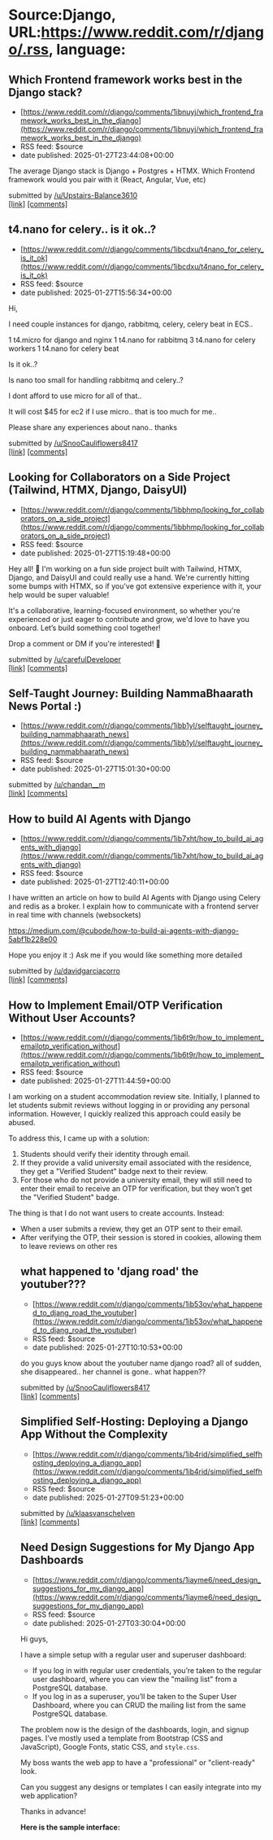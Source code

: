 # Source:Django, URL:https://www.reddit.com/r/django/.rss, language:

## Which Frontend framework works best in the Django stack?
 - [https://www.reddit.com/r/django/comments/1ibnuyj/which_frontend_framework_works_best_in_the_django](https://www.reddit.com/r/django/comments/1ibnuyj/which_frontend_framework_works_best_in_the_django)
 - RSS feed: $source
 - date published: 2025-01-27T23:44:08+00:00

<!-- SC_OFF --><div class="md"><p>The average Django stack is Django + Postgres + HTMX. Which Frontend framework would you pair with it (React, Angular, Vue, etc)</p> </div><!-- SC_ON --> &#32; submitted by &#32; <a href="https://www.reddit.com/user/Upstairs-Balance3610"> /u/Upstairs-Balance3610 </a> <br/> <span><a href="https://www.reddit.com/r/django/comments/1ibnuyj/which_frontend_framework_works_best_in_the_django/">[link]</a></span> &#32; <span><a href="https://www.reddit.com/r/django/comments/1ibnuyj/which_frontend_framework_works_best_in_the_django/">[comments]</a></span>

## t4.nano for celery.. is it ok..?
 - [https://www.reddit.com/r/django/comments/1ibcdxu/t4nano_for_celery_is_it_ok](https://www.reddit.com/r/django/comments/1ibcdxu/t4nano_for_celery_is_it_ok)
 - RSS feed: $source
 - date published: 2025-01-27T15:56:34+00:00

<!-- SC_OFF --><div class="md"><p>Hi, </p> <p>I need couple instances for django, rabbitmq, celery, celery beat in ECS..</p> <p>1 t4.micro for django and nginx 1 t4.nano for rabbitmq 3 t4.nano for celery workers 1 t4.nano for celery beat</p> <p>Is it ok..?</p> <p>Is nano too small for handling rabbitmq and celery..?</p> <p>I dont afford to use micro for all of that.. </p> <p>It will cost $45 for ec2 if I use micro.. that is too much for me.. </p> <p>Please share any experiences about nano.. thanks</p> </div><!-- SC_ON --> &#32; submitted by &#32; <a href="https://www.reddit.com/user/SnooCauliflowers8417"> /u/SnooCauliflowers8417 </a> <br/> <span><a href="https://www.reddit.com/r/django/comments/1ibcdxu/t4nano_for_celery_is_it_ok/">[link]</a></span> &#32; <span><a href="https://www.reddit.com/r/django/comments/1ibcdxu/t4nano_for_celery_is_it_ok/">[comments]</a></span>

## Looking for Collaborators on a Side Project (Tailwind, HTMX, Django, DaisyUI)
 - [https://www.reddit.com/r/django/comments/1ibbhmp/looking_for_collaborators_on_a_side_project](https://www.reddit.com/r/django/comments/1ibbhmp/looking_for_collaborators_on_a_side_project)
 - RSS feed: $source
 - date published: 2025-01-27T15:19:48+00:00

<!-- SC_OFF --><div class="md"><p>Hey all! 👋 I&#39;m working on a fun side project built with Tailwind, HTMX, Django, and DaisyUI and could really use a hand. We&#39;re currently hitting some bumps with HTMX, so if you&#39;ve got extensive experience with it, your help would be super valuable!</p> <p>It&#39;s a collaborative, learning-focused environment, so whether you&#39;re experienced or just eager to contribute and grow, we&#39;d love to have you onboard. Let’s build something cool together!</p> <p>Drop a comment or DM if you&#39;re interested! 🚀</p> </div><!-- SC_ON --> &#32; submitted by &#32; <a href="https://www.reddit.com/user/carefulDeveloper"> /u/carefulDeveloper </a> <br/> <span><a href="https://www.reddit.com/r/django/comments/1ibbhmp/looking_for_collaborators_on_a_side_project/">[link]</a></span> &#32; <span><a href="https://www.reddit.com/r/django/comments/1ibbhmp/looking_for_collaborators_on_a_side_project/">[comments]</a></span>

## Self-Taught Journey: Building NammaBhaarath News Portal :)
 - [https://www.reddit.com/r/django/comments/1ibb1yl/selftaught_journey_building_nammabhaarath_news](https://www.reddit.com/r/django/comments/1ibb1yl/selftaught_journey_building_nammabhaarath_news)
 - RSS feed: $source
 - date published: 2025-01-27T15:01:30+00:00

&#32; submitted by &#32; <a href="https://www.reddit.com/user/chandan__m"> /u/chandan__m </a> <br/> <span><a href="https://nammabhaarath.in/">[link]</a></span> &#32; <span><a href="https://www.reddit.com/r/django/comments/1ibb1yl/selftaught_journey_building_nammabhaarath_news/">[comments]</a></span>

## How to build AI Agents with Django
 - [https://www.reddit.com/r/django/comments/1ib7xht/how_to_build_ai_agents_with_django](https://www.reddit.com/r/django/comments/1ib7xht/how_to_build_ai_agents_with_django)
 - RSS feed: $source
 - date published: 2025-01-27T12:40:11+00:00

<!-- SC_OFF --><div class="md"><p>I have written an article on how to build AI Agents with Django using Celery and redis as a broker. I explain how to communicate with a frontend server in real time with channels (websockets)</p> <p><a href="https://medium.com/@cubode/how-to-build-ai-agents-with-django-5abf1b228e00">https://medium.com/@cubode/how-to-build-ai-agents-with-django-5abf1b228e00</a></p> <p>Hope you enjoy it :) Ask me if you would like something more detailed</p> </div><!-- SC_ON --> &#32; submitted by &#32; <a href="https://www.reddit.com/user/davidgarciacorro"> /u/davidgarciacorro </a> <br/> <span><a href="https://www.reddit.com/r/django/comments/1ib7xht/how_to_build_ai_agents_with_django/">[link]</a></span> &#32; <span><a href="https://www.reddit.com/r/django/comments/1ib7xht/how_to_build_ai_agents_with_django/">[comments]</a></span>

## How to Implement Email/OTP Verification Without User Accounts?
 - [https://www.reddit.com/r/django/comments/1ib6t9r/how_to_implement_emailotp_verification_without](https://www.reddit.com/r/django/comments/1ib6t9r/how_to_implement_emailotp_verification_without)
 - RSS feed: $source
 - date published: 2025-01-27T11:44:59+00:00

<!-- SC_OFF --><div class="md"><p>I am working on a student accommodation review site. Initially, I planned to let students submit reviews without logging in or providing any personal information. However, I quickly realized this approach could easily be abused.</p> <p>To address this, I came up with a solution:</p> <ol> <li>Students should verify their identity through email.</li> <li>If they provide a valid university email associated with the residence, they get a &quot;Verified Student&quot; badge next to their review.</li> <li>For those who do not provide a university email, they will still need to enter their email to receive an OTP for verification, but they won’t get the &quot;Verified Student&quot; badge.</li> </ol> <p>The thing is that I do not want users to create accounts. Instead:</p> <ul> <li>When a user submits a review, they get an OTP sent to their email.</li> <li>After verifying the OTP, their session is stored in cookies, allowing them to leave reviews on other res

## what happened to 'djang road' the youtuber???
 - [https://www.reddit.com/r/django/comments/1ib53ov/what_happened_to_djang_road_the_youtuber](https://www.reddit.com/r/django/comments/1ib53ov/what_happened_to_djang_road_the_youtuber)
 - RSS feed: $source
 - date published: 2025-01-27T10:10:53+00:00

<!-- SC_OFF --><div class="md"><p>do you guys know about the youtuber name django road? all of sudden, she disappeared.. her channel is gone.. what happen?? </p> </div><!-- SC_ON --> &#32; submitted by &#32; <a href="https://www.reddit.com/user/SnooCauliflowers8417"> /u/SnooCauliflowers8417 </a> <br/> <span><a href="https://www.reddit.com/r/django/comments/1ib53ov/what_happened_to_djang_road_the_youtuber/">[link]</a></span> &#32; <span><a href="https://www.reddit.com/r/django/comments/1ib53ov/what_happened_to_djang_road_the_youtuber/">[comments]</a></span>

## Simplified Self-Hosting: Deploying a Django App Without the Complexity
 - [https://www.reddit.com/r/django/comments/1ib4rid/simplified_selfhosting_deploying_a_django_app](https://www.reddit.com/r/django/comments/1ib4rid/simplified_selfhosting_deploying_a_django_app)
 - RSS feed: $source
 - date published: 2025-01-27T09:51:23+00:00

&#32; submitted by &#32; <a href="https://www.reddit.com/user/klaasvanschelven"> /u/klaasvanschelven </a> <br/> <span><a href="https://www.bugsink.com/blog/installation-simplification-journey/">[link]</a></span> &#32; <span><a href="https://www.reddit.com/r/django/comments/1ib4rid/simplified_selfhosting_deploying_a_django_app/">[comments]</a></span>

## Need Design Suggestions for My Django App Dashboards
 - [https://www.reddit.com/r/django/comments/1iayme6/need_design_suggestions_for_my_django_app](https://www.reddit.com/r/django/comments/1iayme6/need_design_suggestions_for_my_django_app)
 - RSS feed: $source
 - date published: 2025-01-27T03:30:04+00:00

<!-- SC_OFF --><div class="md"><p>Hi guys,</p> <p>I have a simple setup with a regular user and superuser dashboard:</p> <ul> <li>If you log in with regular user credentials, you’re taken to the regular user dashboard, where you can view the &quot;mailing list&quot; from a PostgreSQL database.</li> <li>If you log in as a superuser, you’ll be taken to the Super User Dashboard, where you can CRUD the mailing list from the same PostgreSQL database.</li> </ul> <p>The problem now is the design of the dashboards, login, and signup pages. I’ve mostly used a template from Bootstrap (CSS and JavaScript), Google Fonts, static CSS, and <code>style.css</code>.</p> <p>My boss wants the web app to have a &quot;professional&quot; or &quot;client-ready&quot; look.</p> <p>Can you suggest any designs or templates I can easily integrate into my web application?</p> <p>Thanks in advance!</p> <p><strong>Here is the sample interface:</strong></p> <p><a href="https://preview.redd.it/fhfq6dooggfe1.png?width

